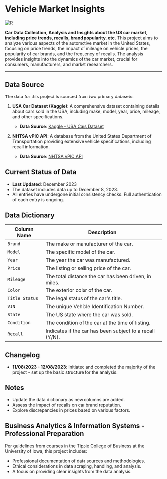 # Vehicle Market Insights
![R](https://img.shields.io/static/v1?message=R&logo=R&labelColor=276DC3&color=276DC3&logoColor=white&label=%20&style=for-the-badge)

**Car Data Collection, Analysis and Insights about the US car market, including price trends, recalls, brand popularity. etc.**
This project aims to analyze various aspects of the automotive market in the United States, focusing on price trends, the impact of mileage on vehicle prices, the popularity of car brands, and the frequency of recalls. The analysis provides insights into the dynamics of the car market, crucial for consumers, manufacturers, and market researchers.

---
## Data Source

The data for this project is sourced from two primary datasets:

1. **USA Car Dataset (Kaggle)**: A comprehensive dataset containing details about cars sold in the USA, including make, model, year, price, mileage, and other specifications.
   
   - **Data Source**: [Kaggle - USA Cars Dataset](https://www.kaggle.com/datasets/abhishekbagwan/usa-cars-datasets)

2. **NHTSA vPIC API**: A database from the United States Department of Transportation providing extensive vehicle specifications, including recall information.

   - **Data Source**: [NHTSA vPIC API](https://vpic.nhtsa.dot.gov/api/)

## Current Status of Data

- **Last Updated**: December 2023
- The dataset includes data up to December 8, 2023.
- All entries have undergone initial consistency checks. Full authentication of each entry is ongoing.

## Data Dictionary

| Column Name   | Description |
|---------------|-------------|
| `Brand`       | The make or manufacturer of the car. |
| `Model`       | The specific model of the car. |
| `Year`        | The year the car was manufactured. |
| `Price`       | The listing or selling price of the car. |
| `Mileage`     | The total distance the car has been driven, in miles. |
| `Color`       | The exterior color of the car. |
| `Title Status`| The legal status of the car's title. |
| `VIN`         | The unique Vehicle Identification Number. |
| `State`       | The US state where the car was sold. |
| `Condition`   | The condition of the car at the time of listing. |
| `Recall`      | Indicates if the car has been subject to a recall (Y/N). |

## Changelog

- **11/08/2023 - 12/08/2023**: Initiated and completed the majority of the project - set up the basic structure for the analysis.

## Notes

- Update the data dictionary as new columns are added.
- Assess the impact of recalls on car brand reputation.
- Explore discrepancies in prices based on various factors.

## Business Analytics & Information Systems - Professional Preparation
Per guidelines from courses in the Tippie College of Business at the University of Iowa, this project includes:

- Professional documentation of data sources and methodologies.
- Ethical considerations in data scraping, handling, and analysis.
- A focus on providing clear insights from the data analysis.
